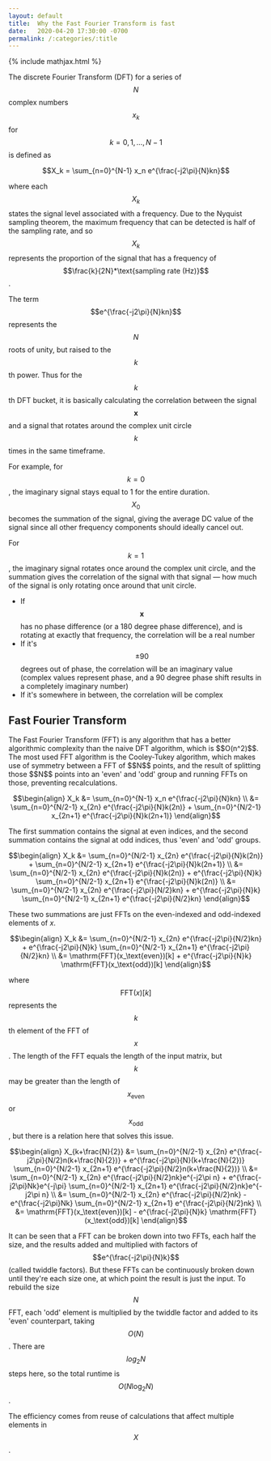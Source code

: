 ```yaml
---
layout: default
title:  Why the Fast Fourier Transform is fast
date:   2020-04-20 17:30:00 -0700
permalink: /:categories/:title
---
```


{% include mathjax.html %}

The discrete Fourier Transform (DFT) for a series of $$N$$ complex numbers $$x_k$$ for $$k = 0, 1, \dots, N-1$$ is defined as

$$X_k = \sum_{n=0}^{N-1} x_n e^{\frac{-j2\pi}{N}kn}$$

where each $$X_k$$ states the signal level associated with a frequency. Due to the Nyquist sampling theorem, the maximum frequency that can be detected is half of the sampling rate, and so $$X_k$$ represents the proportion of the signal that has a frequency of $$\frac{k}{2N}*\text{sampling rate (Hz)}$$.

The term $$e^{\frac{-j2\pi}{N}kn}$$ represents the $$N$$ roots of unity, but raised to the $$k$$th power. Thus for the $$k$$th DFT bucket, it is basically calculating the correlation between the signal $$\mathbf{x}$$ and a signal that rotates around the complex unit circle $$k$$ times in the same timeframe.

For example, for $$k=0$$, the imaginary signal stays equal to 1 for the entire duration. $$X_0$$ becomes the summation of the signal, giving the average DC value of the signal since all other frequency components should ideally cancel out.

For $$k=1$$, the imaginary signal rotates once around the complex unit circle, and the summation gives the correlation of the signal with that signal — how much of the signal is only rotating once around that unit circle.
- If $$\mathbf{x}$$ has no phase difference (or a 180 degree phase difference), and is rotating at exactly that frequency, the correlation will be a real number
- If it's $$\pm90$$ degrees out of phase, the correlation will be an imaginary value (complex values represent phase, and a 90 degree phase shift results in a completely imaginary number)
- If it's somewhere in between, the correlation will be complex

<h2 id="fast-fourier-transform"> Fast Fourier Transform</h2>
The Fast Fourier Transform (FFT) is any algorithm that has a better algorithmic complexity than the naive DFT algorithm, which is $$O(n^2)$$. The most used FFT algorithm is the Cooley-Tukey algorithm, which makes use of symmetry between a FFT of $$N$$ points, and the result of splitting those $$N$$ points into an 'even' and 'odd' group and running FFTs on those, preventing recalculations.

$$\begin{align}
X_k &= \sum_{n=0}^{N-1} x_n e^{\frac{-j2\pi}{N}kn} \\
&= \sum_{n=0}^{N/2-1} x_{2n} e^{\frac{-j2\pi}{N}k(2n)} + \sum_{n=0}^{N/2-1} x_{2n+1} e^{\frac{-j2\pi}{N}k(2n+1)}
\end{align}$$

The first summation contains the signal at even indices, and the second summation contains the signal at odd indices, thus 'even' and 'odd' groups.

$$\begin{align}
X_k &= \sum_{n=0}^{N/2-1} x_{2n} e^{\frac{-j2\pi}{N}k(2n)} + \sum_{n=0}^{N/2-1} x_{2n+1} e^{\frac{-j2\pi}{N}k(2n+1)} \\
&= \sum_{n=0}^{N/2-1} x_{2n} e^{\frac{-j2\pi}{N}k(2n)} + e^{\frac{-j2\pi}{N}k} \sum_{n=0}^{N/2-1} x_{2n+1} e^{\frac{-j2\pi}{N}k(2n)} \\
&= \sum_{n=0}^{N/2-1} x_{2n} e^{\frac{-j2\pi}{N/2}kn} + e^{\frac{-j2\pi}{N}k} \sum_{n=0}^{N/2-1} x_{2n+1} e^{\frac{-j2\pi}{N/2}kn}
\end{align}$$

These two summations are just FFTs on the even-indexed and odd-indexed elements of $x$.

$$\begin{align}
X_k &= \sum_{n=0}^{N/2-1} x_{2n} e^{\frac{-j2\pi}{N/2}kn} + e^{\frac{-j2\pi}{N}k} \sum_{n=0}^{N/2-1} x_{2n+1} e^{\frac{-j2\pi}{N/2}kn} \\
&= \mathrm{FFT}(x_\text{even})[k] + e^{\frac{-j2\pi}{N}k} \mathrm{FFT}(x_\text{odd})[k]
\end{align}$$

where $$\mathrm{FFT}(x)[k]$$ represents the $$k$$th element of the FFT of $$x$$. The length of the FFT equals the length of the input matrix, but $$k$$ may be greater than the length of $$x_\text{even}$$ or $$x_\text{odd}$$, but there is a relation here that solves this issue.

$$\begin{align}
X_{k+\frac{N}{2}} &= \sum_{n=0}^{N/2-1} x_{2n} e^{\frac{-j2\pi}{N/2}n(k+\frac{N}{2})} + e^{\frac{-j2\pi}{N}(k+\frac{N}{2})} \sum_{n=0}^{N/2-1} x_{2n+1} e^{\frac{-j2\pi}{N/2}n(k+\frac{N}{2})} \\
&= \sum_{n=0}^{N/2-1} x_{2n} e^{\frac{-j2\pi}{N/2}nk}e^{-j2\pi n} + e^{\frac{-j2\pi}Nk}e^{-j\pi} \sum_{n=0}^{N/2-1} x_{2n+1} e^{\frac{-j2\pi}{N/2}nk}e^{-j2\pi n} \\
&= \sum_{n=0}^{N/2-1} x_{2n} e^{\frac{-j2\pi}{N/2}nk} - e^{\frac{-j2\pi}Nk} \sum_{n=0}^{N/2-1} x_{2n+1} e^{\frac{-j2\pi}{N/2}nk} \\
&= \mathrm{FFT}(x_\text{even})[k] - e^{\frac{-j2\pi}{N}k} \mathrm{FFT}(x_\text{odd})[k]
\end{align}$$

It can be seen that a FFT can be broken down into two FFTs, each half the size, and the results added and multiplied with factors of $$e^{\frac{-j2\pi}{N}k}$$ (called twiddle factors). But these FFTs can be continuously broken down until they're each size one, at which point the result is just the input. To rebuild the size $$N$$ FFT, each 'odd' element is multiplied by the twiddle factor and added to its 'even' counterpart, taking $$O(N)$$. There are $$log_2 N$$ steps here, so the total runtime is $$O(N\log_2 N)$$.

The efficiency comes from reuse of calculations that affect multiple elements in $$X$$.
